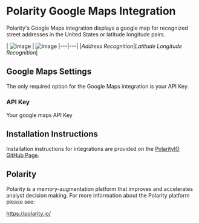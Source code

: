 # Polarity Google Maps Integration

Polarity's Google Maps integration displays a google map for recognized street addresses in the United States or latitude longitude pairs.

| ![image](https://cloud.githubusercontent.com/assets/306319/24307579/21a9acf8-109b-11e7-9d13-c7d2f873cf0a.png) |
![image](https://cloud.githubusercontent.com/assets/306319/24307388/5c2b2448-109a-11e7-8d43-2f846460bf6a.png)
|---|---|
|*Address Recognition*|*Latitude Longitude Recognition*|

## Google Maps Settings

The only required option for the Google Maps integration is your API Key.

### API Key

Your google maps API Key

## Installation Instructions

Installation instructions for integrations are provided on the [PolarityIO GitHub Page](https://polarityio.github.io/).
## Polarity

Polarity is a memory-augmentation platform that improves and accelerates analyst decision making.  For more information about the Polarity platform please see: 

https://polarity.io/

